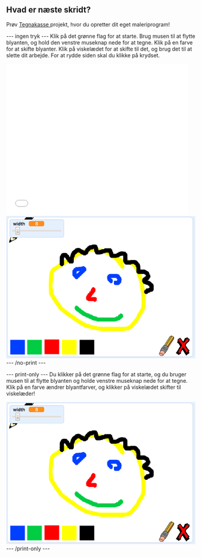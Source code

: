 ## Hvad er næste skridt?

Prøv [ Tegnakasse ](https://projects.raspberrypi.org/en/projects/paint-box?utm_source=pathway&utm_medium=whatnext&utm_campaign=projects) projekt, hvor du opretter dit eget maleriprogram!

--- ingen tryk --- Klik på det grønne flag for at starte. Brug musen til at flytte blyanten, og hold den venstre museknap nede for at tegne. Klik på en farve for at skifte blyanter. Klik på viskelædet for at skifte til det, og brug det til at slette dit arbejde. For at rydde siden skal du klikke på krydset.

<div class="scratch-preview">
  <iframe allowtransparency="true" width="485" height="402" src="//scratch.mit.edu/projects/embed/267243161/?autostart=false" frameborder="0" scrolling="no"></iframe>
  <img src="images/paint-box-showcase.png">
</div>
--- /no-print ---

--- print-only --- Du klikker på det grønne flag for at starte, og du bruger musen til at flytte blyanten og holde venstre museknap nede for at tegne. Klik på en farve ændrer blyantfarver, og klikker på viskelædet skifter til viskelæder!

![showcase](images/paint-box-showcase.png) --- /print-only ---
